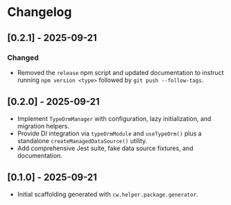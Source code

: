 # Changelog

## [0.2.1] - 2025-09-21
### Changed
- Removed the `release` npm script and updated documentation to instruct running `npm version <type>` followed by `git push --follow-tags`.

## [0.2.0] - 2025-09-21
- Implement `TypeOrmManager` with configuration, lazy initialization, and
  migration helpers.
- Provide DI integration via `typeOrmModule` and `useTypeOrm()` plus a
  standalone `createManagedDataSource()` utility.
- Add comprehensive Jest suite, fake data source fixtures, and documentation.

## [0.1.0] - 2025-09-21
- Initial scaffolding generated with `cw.helper.package.generator`.
